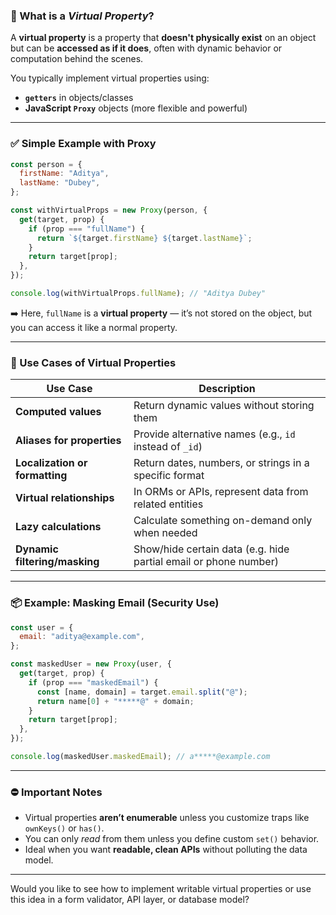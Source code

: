 ### 🧠 What is a *Virtual Property*?

A **virtual property** is a property that **doesn't physically exist** on an object but can be **accessed as if it does**, often with dynamic behavior or computation behind the scenes.

You typically implement virtual properties using:

* **`getters`** in objects/classes
* **JavaScript `Proxy`** objects (more flexible and powerful)

---

### ✅ Simple Example with Proxy

```js
const person = {
  firstName: "Aditya",
  lastName: "Dubey",
};

const withVirtualProps = new Proxy(person, {
  get(target, prop) {
    if (prop === "fullName") {
      return `${target.firstName} ${target.lastName}`;
    }
    return target[prop];
  },
});

console.log(withVirtualProps.fullName); // "Aditya Dubey"
```

➡️ Here, `fullName` is a **virtual property** — it’s not stored on the object, but you can access it like a normal property.

---

### 🧰 Use Cases of Virtual Properties

| Use Case                       | Description                                                      |
| ------------------------------ | ---------------------------------------------------------------- |
| **Computed values**            | Return dynamic values without storing them                       |
| **Aliases for properties**     | Provide alternative names (e.g., `id` instead of `_id`)          |
| **Localization or formatting** | Return dates, numbers, or strings in a specific format           |
| **Virtual relationships**      | In ORMs or APIs, represent data from related entities            |
| **Lazy calculations**          | Calculate something on-demand only when needed                   |
| **Dynamic filtering/masking**  | Show/hide certain data (e.g. hide partial email or phone number) |

---

### 📦 Example: Masking Email (Security Use)

```js
const user = {
  email: "aditya@example.com",
};

const maskedUser = new Proxy(user, {
  get(target, prop) {
    if (prop === "maskedEmail") {
      const [name, domain] = target.email.split("@");
      return name[0] + "*****@" + domain;
    }
    return target[prop];
  },
});

console.log(maskedUser.maskedEmail); // a*****@example.com
```

---

### ⛔ Important Notes

* Virtual properties **aren’t enumerable** unless you customize traps like `ownKeys()` or `has()`.
* You can only *read* from them unless you define custom `set()` behavior.
* Ideal when you want **readable, clean APIs** without polluting the data model.

---

Would you like to see how to implement writable virtual properties or use this idea in a form validator, API layer, or database model?

